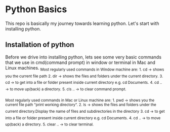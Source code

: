# Python Basics

This repo is basically my journey towards learning python.
Let's start with installing python.

## **Installation of python**
Before we drive into installing python, lets see some very basic commands that we use in cmd(command prompt) in window or terminal in Mac and Linux machines.
<sub>Most regularly used commands in Window machine are:</sub>
<sub>   1. cd -> shows you the current file path</sub>
<sub>   2. dir -> shows the files and folders under the current directory.</sub>
<sub>   3. cd <file or folder name> -> to get into a file or folder present inside current directory e.g. cd Documents.</sub>
<sub>   4. cd .. -> to move up(back) a directory.</sub>
<sub>   5. cls .. -> to clear command prompt.</sub>
  
<sub>Most regularly used commands in Mac or Linux machine are:</sub>
<sub>   1. pwd -> shows you the current file path "print working directory". </sub>
<sub>   2. ls -> shows the files and folders under the current directory.Display the name of files and subdirectories in the directory</sub>
<sub>   3. cd <file or folder name> -> to get into a file or folder present inside current directory e.g. cd Documents.</sub>
<sub>   4. cd .. -> to move up(back) a directory.</sub>
<sub>   5. clear .. -> to clear terminal.</sub>
